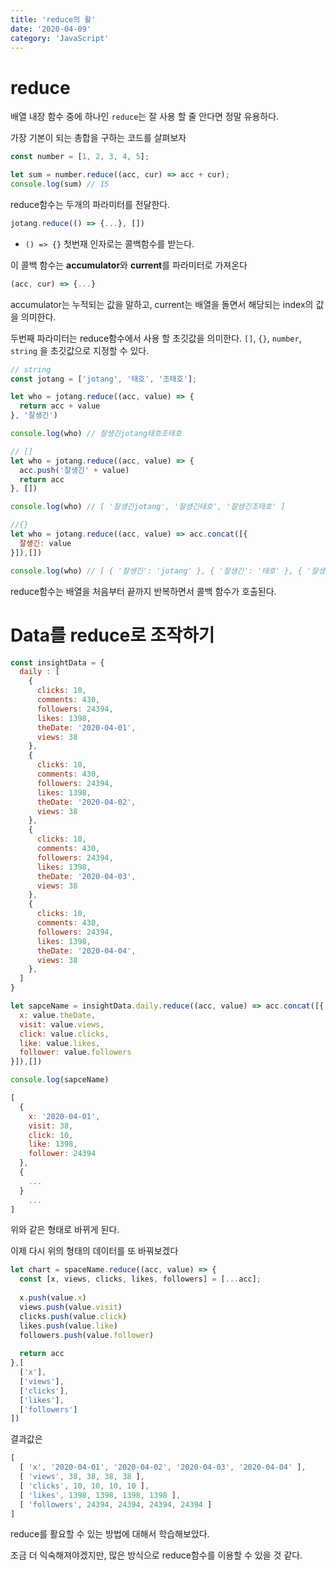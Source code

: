 ```yaml
---
title: 'reduce의 활'
date: '2020-04-09'
category: 'JavaScript'
---
```


# reduce
배열 내장 함수 중에 하나인 `reduce`는 잘 사용 할 줄 안다면 정말 유용하다.

가장 기본이 되는 총합을 구하는 코드를 살펴보자

```js
const number = [1, 2, 3, 4, 5];

let sum = number.reduce((acc, cur) => acc + cur);
console.log(sum) // 15
```

reduce함수는 두개의 파라미터를 전달한다.

```js
jotang.reduce(() => {...}, [])
```
- `() => {}` 첫번재 인자로는 콜백함수를 받는다.

이 콜백 함수는 **accumulator**와 **current**를 파라미터로 가져온다
```js
(acc, cur) => {...}
```
accumulator는 누적되는 값을 말하고,
current는 배열을 돌면서 해당되는 index의 값을 의미한다.

두번째 파라미터는 reduce함수에서 사용 할 초깃값을 의미한다.
`[]`, `{}`, `number`, `string` 을 초깃값으로 지정할 수 있다.

```js
// string
const jotang = ['jotang', '태호', '조태호'];

let who = jotang.reduce((acc, value) => {
  return acc + value
}, '잘생긴')

console.log(who) // 잘생긴jotang태호조태호

// []
let who = jotang.reduce((acc, value) => {
  acc.push('잘생긴' + value)
  return acc
}, [])

console.log(who) // [ '잘생긴jotang', '잘생긴태호', '잘생긴조태호' ]

//{}
let who = jotang.reduce((acc, value) => acc.concat([{
  잘생긴: value
}]),[])

console.log(who) // [ { '잘생긴': 'jotang' }, { '잘생긴': '태호' }, { '잘생긴': '조태호' } ]
```

reduce함수는 배열을 처음부터 끝까지 반복하면서 콜백 함수가 호출된다.


# Data를 reduce로 조작하기
```js
const insightData = {
  daily : [
    {
      clicks: 10,
      comments: 430,
      followers: 24394,
      likes: 1398,
      theDate: '2020-04-01',
      views: 38
    },
    {
      clicks: 10,
      comments: 430,
      followers: 24394,
      likes: 1398,
      theDate: '2020-04-02',
      views: 38
    },
    {
      clicks: 10,
      comments: 430,
      followers: 24394,
      likes: 1398,
      theDate: '2020-04-03',
      views: 38
    },
    {
      clicks: 10,
      comments: 430,
      followers: 24394,
      likes: 1398,
      theDate: '2020-04-04',
      views: 38
    },
  ]
}
```
```js
let sapceName = insightData.daily.reduce((acc, value) => acc.concat([{
  x: value.theDate,
  visit: value.views,
  click: value.clicks,
  like: value.likes,
  follower: value.followers
}]),[])

console.log(sapceName)
```
```js
[
  {
    x: '2020-04-01',
    visit: 38,
    click: 10,
    like: 1398,
    follower: 24394
  },
  {
    ...
  }
    ...
]
  ```
위와 같은 형태로 바뀌게 된다.
 
이제 다시 위의 형태의 데이터를 또 바꿔보겠다

```js
let chart = spaceName.reduce((acc, value) => {
  const [x, views, clicks, likes, followers] = [...acc];
  
  x.push(value.x)
  views.push(value.visit)
  clicks.push(value.click)
  likes.push(value.like)
  followers.push(value.follower)
  
  return acc
},[
  ['x'],
  ['views'],
  ['clicks'],
  ['likes'],
  ['followers']
])
```
결과값은
```js
[
  [ 'x', '2020-04-01', '2020-04-02', '2020-04-03', '2020-04-04' ],
  [ 'views', 38, 38, 38, 38 ],
  [ 'clicks', 10, 10, 10, 10 ],
  [ 'likes', 1398, 1398, 1398, 1398 ],
  [ 'followers', 24394, 24394, 24394, 24394 ]
]
```

reduce를 활요할 수 있는 방법에 대해서 학습해보았다.

조금 더 익숙해져야겠지만, 많은 방식으로 reduce함수를 이용할 수 있을 것 같다.

